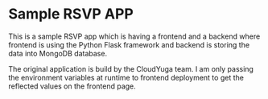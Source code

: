 # Sample RSVP APP

This is a sample RSVP app which is having a frontend and a backend where frontend is using the Python Flask framework and backend is storing the data into MongoDB database.

The original application is build by the CloudYuga team. I am only passing the environment variables at runtime to frontend deployment to get the reflected values on the frontend page.
